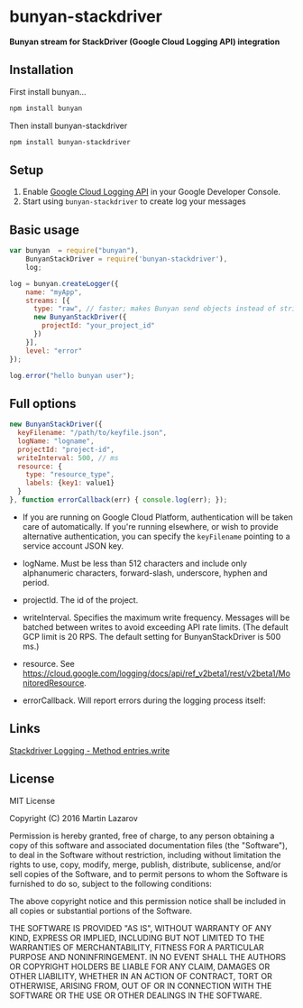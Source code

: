 # bunyan-stackdriver

**Bunyan stream for StackDriver (Google Cloud Logging API) integration**

## Installation

First install bunyan...

```bash
npm install bunyan
```

Then install bunyan-stackdriver

```bash
npm install bunyan-stackdriver
```

## Setup

1. Enable [Google Cloud Logging API](https://console.cloud.google.com/apis/api/logging.googleapis.com/overview) in your Google Developer Console.
1. Start using `bunyan-stackdriver` to create log your messages

## Basic usage

```javascript
var bunyan  = require("bunyan"),
    BunyanStackDriver = require('bunyan-stackdriver'),
    log;

log = bunyan.createLogger({
    name: "myApp",
    streams: [{
      type: "raw", // faster; makes Bunyan send objects instead of stringifying messages
      new BunyanStackDriver({
        projectId: "your_project_id"
      })
    }],
    level: "error"
});

log.error("hello bunyan user");
```

## Full options

```javascript
new BunyanStackDriver({
  keyFilename: "/path/to/keyfile.json",
  logName: "logname",
  projectId: "project-id",
  writeInterval: 500, // ms
  resource: {
    type: "resource_type",
    labels: {key1: value1}
  }
}, function errorCallback(err) { console.log(err); });
```

* If you are running on Google Cloud Platform, authentication will be taken care of automatically. If you're running elsewhere, or wish to provide alternative authentication, you can specify the `keyFilename` pointing to a service account JSON key.

* logName. Must be less than 512 characters and include only alphanumeric characters, forward-slash, underscore, hyphen and period.

* projectId. The id of the project.

* writeInterval. Specifies the maximum write frequency. Messages will be batched between writes to avoid exceeding API rate limits. (The default GCP limit is 20 RPS. The default setting for BunyanStackDriver is 500 ms.)

* resource. See https://cloud.google.com/logging/docs/api/ref_v2beta1/rest/v2beta1/MonitoredResource.

* errorCallback. Will report errors during the logging process itself:

## Links

[Stackdriver Logging - Method entries.write](https://cloud.google.com/logging/docs/api/ref_v2beta1/rest/v2beta1/entries/write)

## License

MIT License

Copyright (C) 2016 Martin Lazarov

Permission is hereby granted, free of charge, to any person obtaining a copy of this software and associated documentation files (the "Software"), to deal in the Software without restriction, including without limitation the rights to use, copy, modify, merge, publish, distribute, sublicense, and/or sell copies of the Software, and to permit persons to whom the Software is furnished to do so, subject to the following conditions:

The above copyright notice and this permission notice shall be included in all copies or substantial portions of the Software.

THE SOFTWARE IS PROVIDED "AS IS", WITHOUT WARRANTY OF ANY KIND, EXPRESS OR IMPLIED, INCLUDING BUT NOT LIMITED TO THE WARRANTIES OF MERCHANTABILITY, FITNESS FOR A PARTICULAR PURPOSE AND NONINFRINGEMENT. IN NO EVENT SHALL THE AUTHORS OR COPYRIGHT HOLDERS BE LIABLE FOR ANY CLAIM, DAMAGES OR OTHER LIABILITY, WHETHER IN AN ACTION OF CONTRACT, TORT OR OTHERWISE, ARISING FROM, OUT OF OR IN CONNECTION WITH THE SOFTWARE OR THE USE OR OTHER DEALINGS IN THE SOFTWARE.
